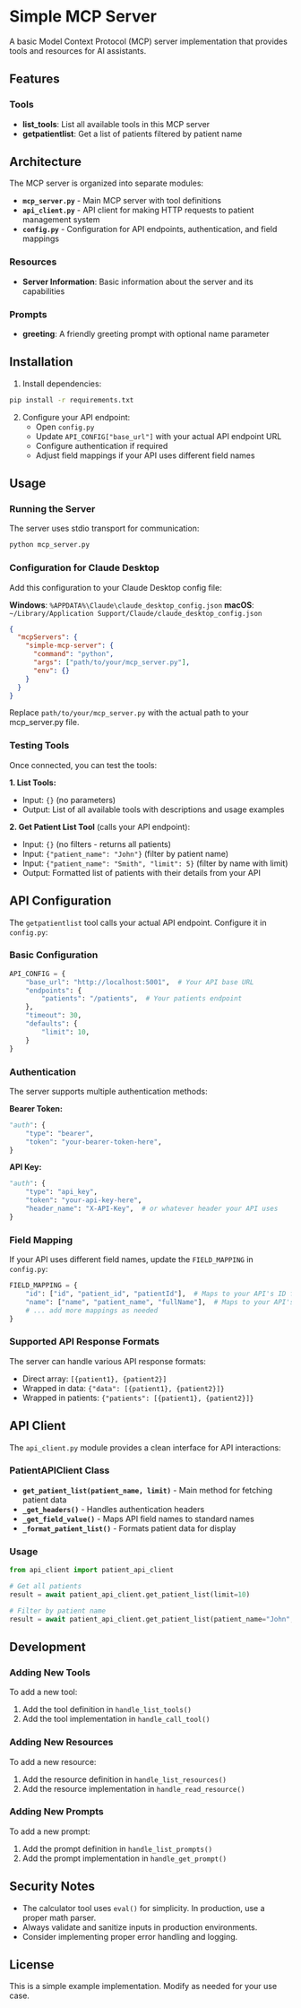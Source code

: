 # Simple MCP Server

A basic Model Context Protocol (MCP) server implementation that provides tools and resources for AI assistants.

## Features

### Tools
- **list_tools**: List all available tools in this MCP server
- **getpatientlist**: Get a list of patients filtered by patient name

## Architecture

The MCP server is organized into separate modules:

- **`mcp_server.py`** - Main MCP server with tool definitions
- **`api_client.py`** - API client for making HTTP requests to patient management system
- **`config.py`** - Configuration for API endpoints, authentication, and field mappings

### Resources
- **Server Information**: Basic information about the server and its capabilities

### Prompts
- **greeting**: A friendly greeting prompt with optional name parameter

## Installation

1. Install dependencies:
```bash
pip install -r requirements.txt
```

2. Configure your API endpoint:
   - Open `config.py`
   - Update `API_CONFIG["base_url"]` with your actual API endpoint URL
   - Configure authentication if required
   - Adjust field mappings if your API uses different field names

## Usage

### Running the Server

The server uses stdio transport for communication:

```bash
python mcp_server.py
```

### Configuration for Claude Desktop

Add this configuration to your Claude Desktop config file:

**Windows**: `%APPDATA%\Claude\claude_desktop_config.json`
**macOS**: `~/Library/Application Support/Claude/claude_desktop_config.json`

```json
{
  "mcpServers": {
    "simple-mcp-server": {
      "command": "python",
      "args": ["path/to/your/mcp_server.py"],
      "env": {}
    }
  }
}
```

Replace `path/to/your/mcp_server.py` with the actual path to your mcp_server.py file.

### Testing Tools

Once connected, you can test the tools:

**1. List Tools:**
- Input: `{}` (no parameters)
- Output: List of all available tools with descriptions and usage examples

**2. Get Patient List Tool** (calls your API endpoint):
- Input: `{}` (no filters - returns all patients)
- Input: `{"patient_name": "John"}` (filter by patient name)
- Input: `{"patient_name": "Smith", "limit": 5}` (filter by name with limit)
- Output: Formatted list of patients with their details from your API

## API Configuration

The `getpatientlist` tool calls your actual API endpoint. Configure it in `config.py`:

### Basic Configuration
```python
API_CONFIG = {
    "base_url": "http://localhost:5001",  # Your API base URL
    "endpoints": {
        "patients": "/patients",  # Your patients endpoint
    },
    "timeout": 30,
    "defaults": {
        "limit": 10,
    }
}
```

### Authentication
The server supports multiple authentication methods:

**Bearer Token:**
```python
"auth": {
    "type": "bearer",
    "token": "your-bearer-token-here",
}
```

**API Key:**
```python
"auth": {
    "type": "api_key",
    "token": "your-api-key-here",
    "header_name": "X-API-Key",  # or whatever header your API uses
}
```

### Field Mapping
If your API uses different field names, update the `FIELD_MAPPING` in `config.py`:

```python
FIELD_MAPPING = {
    "id": ["id", "patient_id", "patientId"],  # Maps to your API's ID field
    "name": ["name", "patient_name", "fullName"],  # Maps to your API's name field
    # ... add more mappings as needed
}
```

### Supported API Response Formats
The server can handle various API response formats:
- Direct array: `[{patient1}, {patient2}]`
- Wrapped in data: `{"data": [{patient1}, {patient2}]}`
- Wrapped in patients: `{"patients": [{patient1}, {patient2}]}`

## API Client

The `api_client.py` module provides a clean interface for API interactions:

### PatientAPIClient Class
- **`get_patient_list(patient_name, limit)`** - Main method for fetching patient data
- **`_get_headers()`** - Handles authentication headers
- **`_get_field_value()`** - Maps API field names to standard names
- **`_format_patient_list()`** - Formats patient data for display

### Usage
```python
from api_client import patient_api_client

# Get all patients
result = await patient_api_client.get_patient_list(limit=10)

# Filter by patient name
result = await patient_api_client.get_patient_list(patient_name="John", limit=5)
```

## Development

### Adding New Tools

To add a new tool:

1. Add the tool definition in `handle_list_tools()`
2. Add the tool implementation in `handle_call_tool()`

### Adding New Resources

To add a new resource:

1. Add the resource definition in `handle_list_resources()`
2. Add the resource implementation in `handle_read_resource()`

### Adding New Prompts

To add a new prompt:

1. Add the prompt definition in `handle_list_prompts()`
2. Add the prompt implementation in `handle_get_prompt()`

## Security Notes

- The calculator tool uses `eval()` for simplicity. In production, use a proper math parser.
- Always validate and sanitize inputs in production environments.
- Consider implementing proper error handling and logging.

## License

This is a simple example implementation. Modify as needed for your use case.
